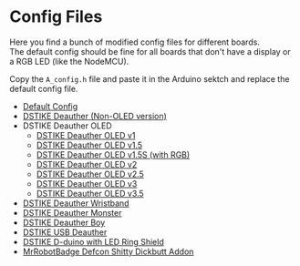 # Config Files

Here you find a bunch of modified config files for different boards.  
The default config should be fine for all boards that don't have a display or a RGB LED (like the NodeMCU).  

Copy the `A_config.h` file and paste it in the Arduino sektch and replace the default config file.  

- [Default Config](https://github.com/spacehuhn/esp8266_deauther/blob/master/configs/Default/A_config.h)
- [DSTIKE Deauther (Non-OLED version)](https://github.com/spacehuhn/esp8266_deauther/blob/master/configs/Default/A_config.h)
- DSTIKE Deauther OLED
  - [DSTIKE Deauther OLED v1](https://github.com/spacehuhn/esp8266_deauther/blob/master/configs/DSTIKE_Deauther_OLED_v1-v1.5/A_config.h)
  - [DSTIKE Deauther OLED v1.5](https://github.com/spacehuhn/esp8266_deauther/blob/master/configs/DSTIKE_Deauther_OLED_v1-v1.5/A_config.h)
  - [DSTIKE Deauther OLED v1.5S (with RGB)](https://github.com/spacehuhn/esp8266_deauther/blob/master/configs/DSTIKE_Deauther_OLED_v1.5_RGB/A_config.h)
  - [DSTIKE Deauther OLED v2](https://github.com/spacehuhn/esp8266_deauther/blob/master/configs/DSTIKE_Deauther_OLED_v2-v3/A_config.h)
  - [DSTIKE Deauther OLED v2.5](https://github.com/spacehuhn/esp8266_deauther/blob/master/configs/DSTIKE_Deauther_OLED_v2-v3/A_config.h)
  - [DSTIKE Deauther OLED v3](https://github.com/spacehuhn/esp8266_deauther/blob/master/configs/DSTIKE_Deauther_OLED_v2-v3/A_config.h)
  - [DSTIKE Deauther OLED v3.5](https://github.com/spacehuhn/esp8266_deauther/blob/master/configs/DSTIKE_Deauther_OLED_v3.5_%2B_Monster/A_config.h)
- [DSTIKE Deauther Wristband]()
- [DSTIKE Deauther Monster](https://github.com/spacehuhn/esp8266_deauther/blob/master/configs/DSTIKE_Deauther_OLED_v3.5_%2B_Monster/A_config.h)
- [DSTIKE Deauther Boy](https://github.com/spacehuhn/esp8266_deauther/blob/master/configs/DSTIKE_Deauther_Boy/A_config.h)
- [DSTIKE USB Deauther](https://github.com/spacehuhn/esp8266_deauther/blob/master/configs/DSTIKE_USB_Deauther/A_config.h)
- [DSTIKE D-duino with LED Ring Shield](https://github.com/spacehuhn/esp8266_deauther/blob/master/configs/DSTIKE_D-duino_with_LED_Ring_Shield/A_config.h)
- [MrRobotBadge Defcon Shitty Dickbutt Addon](https://github.com/spacehuhn/esp8266_deauther/blob/master/configs/MrRobotBadge_Dickbutt_Addon/A_config.h)
